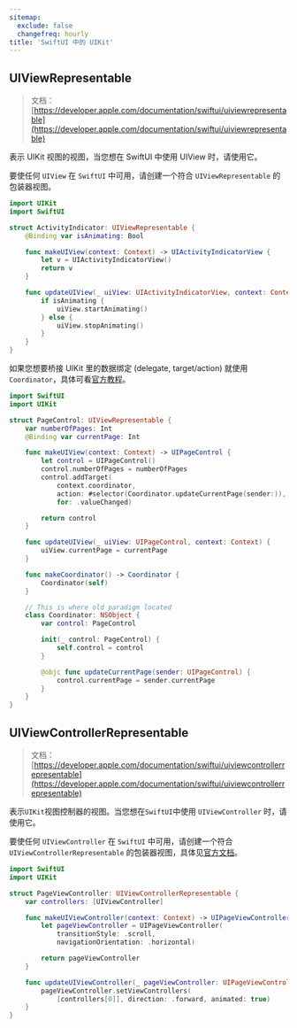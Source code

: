 ```yaml
---
sitemap:
  exclude: false
  changefreq: hourly
title: 'SwiftUI 中的 UIKit'
---
```


## UIViewRepresentable

> 文档：[https://developer.apple.com/documentation/swiftui/uiviewrepresentable](https://developer.apple.com/documentation/swiftui/uiviewrepresentable)

表示 UIKit 视图的视图，当您想在 SwiftUI 中使用 UIView 时，请使用它。

要使任何 `UIView` 在 `SwiftUI` 中可用，请创建一个符合 `UIViewRepresentable` 的包装器视图。

```swift
import UIKit
import SwiftUI

struct ActivityIndicator: UIViewRepresentable {
    @Binding var isAnimating: Bool

    func makeUIView(context: Context) -> UIActivityIndicatorView {
        let v = UIActivityIndicatorView()
        return v
    }

    func updateUIView(_ uiView: UIActivityIndicatorView, context: Context) {
        if isAnimating {
            uiView.startAnimating()
        } else {
            uiView.stopAnimating()
        }
    }
}
```

如果您想要桥接 UIKit 里的数据绑定 (delegate, target/action) 就使用 `Coordinator`，具体可看[官方教程](https://developer.apple.com/tutorials/swiftui/interfacing-with-uikit)。

```swift
import SwiftUI
import UIKit

struct PageControl: UIViewRepresentable {
    var numberOfPages: Int
    @Binding var currentPage: Int

    func makeUIView(context: Context) -> UIPageControl {
        let control = UIPageControl()
        control.numberOfPages = numberOfPages
        control.addTarget(
            context.coordinator,
            action: #selector(Coordinator.updateCurrentPage(sender:)),
            for: .valueChanged)

        return control
    }

    func updateUIView(_ uiView: UIPageControl, context: Context) {
        uiView.currentPage = currentPage
    }

    func makeCoordinator() -> Coordinator {
        Coordinator(self)
    }

    // This is where old paradigm located
    class Coordinator: NSObject {
        var control: PageControl

        init(_ control: PageControl) {
            self.control = control
        }

        @objc func updateCurrentPage(sender: UIPageControl) {
            control.currentPage = sender.currentPage
        }
    }
}
```

## UIViewControllerRepresentable

> 文档：[https://developer.apple.com/documentation/swiftui/uiviewcontrollerrepresentable](https://developer.apple.com/documentation/swiftui/uiviewcontrollerrepresentable)

表示`UIKit`视图控制器的视图。当您想在`SwiftUI`中使用 `UIViewController` 时，请使用它。

要使任何 `UIViewController` 在 `SwiftUI` 中可用，请创建一个符合 `UIViewControllerRepresentable` 的包装器视图，具体见[官方文档](https://developer.apple.com/tutorials/swiftui/interfacing-with-uikit)。

```swift
import SwiftUI
import UIKit

struct PageViewController: UIViewControllerRepresentable {
    var controllers: [UIViewController]

    func makeUIViewController(context: Context) -> UIPageViewController {
        let pageViewController = UIPageViewController(
            transitionStyle: .scroll,
            navigationOrientation: .horizontal)

        return pageViewController
    }

    func updateUIViewController(_ pageViewController: UIPageViewController, context: Context) {
        pageViewController.setViewControllers(
            [controllers[0]], direction: .forward, animated: true)
    }
}

```
